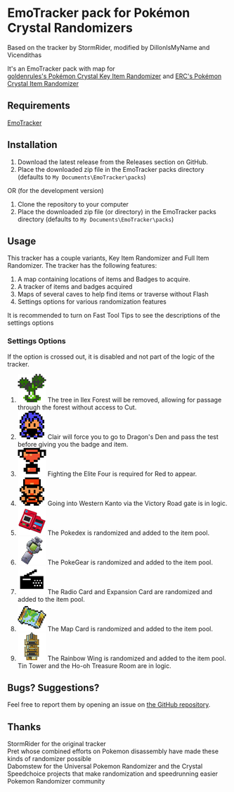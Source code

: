 # EmoTracker pack for Pokémon Crystal Randomizers

Based on the tracker by StormRider, modified by DillonIsMyName and Vicendithas

It's an EmoTracker pack with map for\
[goldenrules's Pokémon Crystal Key Item Randomizer](http://crystal-key-item-randomizer.herokuapp.com/index.html) and [ERC's Pokémon Crystal Item Randomizer](https://github.com/erudnick-cohen/Pokemon-Crystal-Item-Randomizer)

## Requirements
[EmoTracker](https://emotracker.net/)

## Installation
1. Download the latest release from the Releases section on GitHub.
2. Place the downloaded zip file in the EmoTracker packs directory (defaults to ``My Documents\EmoTracker\packs``)

OR (for the development version)

1. Clone the repository to your computer
2. Place the downloaded zip file (or directory) in the EmoTracker packs directory (defaults to ``My Documents\EmoTracker\packs``)

## Usage

This tracker has a couple variants, Key Item Randomizer and Full Item Randomizer. The tracker has the following features:

1. A map containing locations of items and Badges to acquire.
2. A tracker of items and badges acquired
3. Maps of several caves to help find items or traverse without Flash
4. Settings options for various randomization features

It is recommended to turn on Fast Tool Tips to see the descriptions of the settings options

### Settings Options

If the option is crossed out, it is disabled and not part of the logic of the tracker.

1. ![Ilex Cut Tree](images/other/cut_tree.png "Ilex Cut Tree") The tree in Ilex Forest will be removed, allowing for passage through the forest without access to Cut.
2. ![Vanilla Clair](images/other/vanilla_clair.png "Vanilla Clair") Clair will force you to go to Dragon's Den and pass the test before giving you the badge and item.
3. ![Elite Four Required](images/other/trophy.png "Elite Four Required") Fighting the Elite Four is required for Red to appear.
4. ![Backward Kanto](images/other/backward_kanto.png "Backward Kanto") Going into Western Kanto via the Victory Road gate is in logic.
5. ![Random Pokedex](images/items/pokedex.png "Random Pokedex") The Pokedex is randomized and added to the item pool.
6. ![Random Pokegear](images/items/pokegear.png "Random Pokegear") The PokeGear is randomized and added to the item pool.
7. ![Random Radio Cards](images/items/radio_card.png "Random Radio Cards") The Radio Card and Expansion Card are randomized and added to the item pool.
8. ![Random Map Card](images/items/map_card.png "Random Map Card") The Map Card is randomized and added to the item pool.
9. ![Tin Tower and Ho-oh Chamber](images/other/tin_tower.png "Tin Tower and Ho-oh Chamber") The Rainbow Wing is randomized and added to the item pool. Tin Tower and the Ho-oh Treasure Room are in logic.

## Bugs? Suggestions?

Feel free to report them by opening an issue on
[the GitHub repository](https://github.com/Vicendithas/pokemon-crystal-randomizer-tracker).

## Thanks
StormRider for the original tracker\
Pret whose combined efforts on Pokemon disassembly have made these kinds of randomizer possible\
Dabomstew for the Universal Pokemon Randomizer and the Crystal Speedchoice projects that make randomization and speedrunning easier\
Pokemon Randomizer community

